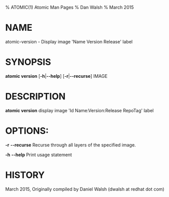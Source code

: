 % ATOMIC(1) Atomic Man Pages
% Dan Walsh
% March 2015
# NAME
atomic-version - Display image 'Name Version Release' label

# SYNOPSIS
**atomic version**
[**-h**|**--help**]
[**-r**|**--recurse**]
IMAGE

# DESCRIPTION
**atomic version** display image 'Id Name:Version:Release RepoTag' label

# OPTIONS:
**-r** **--recurse**
  Recurse through all layers of the specified image.

**-h** **--help**
  Print usage statement

# HISTORY
March 2015, Originally compiled by Daniel Walsh (dwalsh at redhat dot com)
